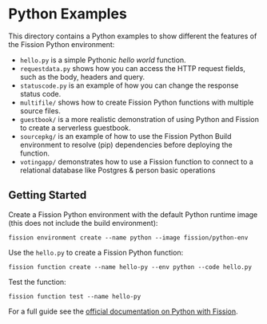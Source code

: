 # Python Examples

This directory contains a Python examples to show different the features of the Fission Python environment:
- `hello.py` is a simple Pythonic _hello world_ function.
- `requestdata.py` shows how you can access the HTTP request fields, such as the body, headers and query.
- `statuscode.py` is an example of how you can change the response status code.
- `multifile/` shows how to create Fission Python functions with multiple source files.
- `guestbook/` is a more realistic demonstration of using Python and Fission to create a serverless guestbook.
- `sourcepkg/` is an example of how to use the Fission Python Build environment to resolve (pip) dependencies 
  before deploying the function.
- `votingapp/` demonstrates how to use a Fission function to connect to a relational database like Postgres & person basic operations
  

## Getting Started

Create a Fission Python environment with the default Python runtime image (this does not include the build environment):
```
fission environment create --name python --image fission/python-env
```

Use the `hello.py` to create a Fission Python function:
```
fission function create --name hello-py --env python --code hello.py 
```

Test the function:
```
fission function test --name hello-py
```

For a full guide see the [official documentation on Python with Fission](https://docs.fission.io/languages/python/).
